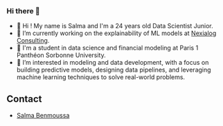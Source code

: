### Hi there 👋

- 👋 Hi ! My name is Salma and I'm a 24 years old Data Scientist Junior.
- 🌱 I’m currently working on the explainability of ML models at [Nexialog Consulting](https://www.nexialog.com).
- 📓 I'm a student in data science and financial modeling at Paris 1 Panthéon Sorbonne University.
- 👀 I’m interested in modeling and data development, with a focus on building predictive models, designing data pipelines, and leveraging machine learning techniques to solve real-world problems.

## Contact
- [Salma Benmoussa](https://www.linkedin.com/in/salma-benmoussa/)



<!---
salmabens/salmabens is a ✨ special ✨ repository because its `README.md` (this file) appears on your GitHub profile.
You can click the Preview link to take a look at your changes.
--->

